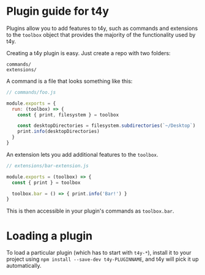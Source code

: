# Plugin guide for t4y

Plugins allow you to add features to t4y, such as commands and
extensions to the `toolbox` object that provides the majority of the functionality
used by t4y.

Creating a t4y plugin is easy. Just create a repo with two folders:

```
commands/
extensions/
```

A command is a file that looks something like this:

```js
// commands/foo.js

module.exports = {
  run: (toolbox) => {
    const { print, filesystem } = toolbox

    const desktopDirectories = filesystem.subdirectories(`~/Desktop`)
    print.info(desktopDirectories)
  }
}
```

An extension lets you add additional features to the `toolbox`.

```js
// extensions/bar-extension.js

module.exports = (toolbox) => {
  const { print } = toolbox

  toolbox.bar = () => { print.info('Bar!') }
}
```

This is then accessible in your plugin's commands as `toolbox.bar`.

# Loading a plugin

To load a particular plugin (which has to start with `t4y-*`),
install it to your project using `npm install --save-dev t4y-PLUGINNAME`,
and t4y will pick it up automatically.
